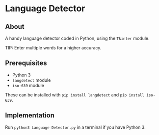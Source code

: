 # Language Detector

## About

A handy language detector coded in Python, using the `Tkinter` module. 

TIP: Enter multiple words for a higher accuracy.

## Prerequisites

- Python 3
- `langdetect` module
- `iso-639` module

These can be installed with `pip install langdetect` and `pip install iso-639`.

## Implementation

Run `python3 Language Detector.py` in a terminal if you have Python 3.
